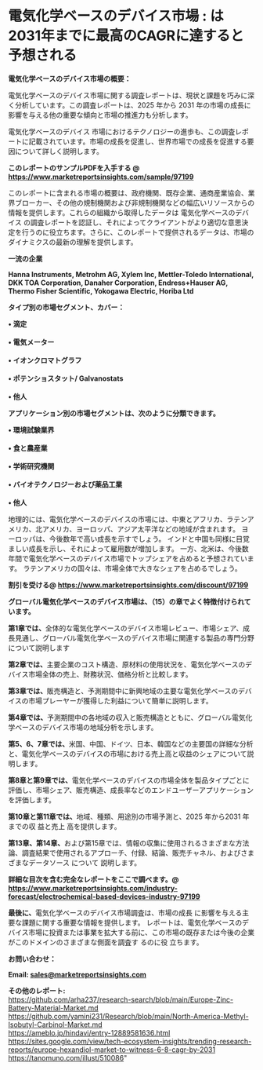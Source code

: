 # 電気化学ベースのデバイス市場 : は2031年までに最高のCAGRに達すると予想される

<strong><b>電気化学ベースのデバイス市場の概要：</b></strong>

電気化学ベースのデバイス市場に関する調査レポートは、現状と課題を巧みに深く分析しています。この調査レポートは、2025 年から 2031 年の市場の成長に影響を与える他の重要な傾向と市場の推進力も分析します。

電気化学ベースのデバイス 市場におけるテクノロジーの進歩も、この調査レポートに記載されています。市場の成長を促進し、世界市場での成長を促進する要因について詳しく説明します。

<strong>このレポートのサンプルPDFを入手する @ <a href=https://www.marketreportsinsights.com/sample/97199>https://www.marketreportsinsights.com/sample/97199</a></strong>

このレポートに含まれる市場の概要は、政府機関、既存企業、通商産業協会、業界ブローカー、その他の規制機関および非規制機関などの幅広いリソースからの情報を提供します。これらの組織から取得したデータは 電気化学ベースのデバイス の調査レポートを認証し、それによってクライアントがより適切な意思決定を行うのに役立ちます。さらに、このレポートで提供されるデータは、市場のダイナミクスの最新の理解を提供します。

<strong>一流の企業</strong>

<strong><b>Hanna Instruments, Metrohm AG, Xylem Inc, Mettler-Toledo International, DKK TOA Corporation, Danaher Corporation, Endress+Hauser AG, Thermo Fisher Scientific, Yokogawa Electric, Horiba Ltd</b></strong>

<strong><b>タイプ別の市場セグメント、カバー：</b></strong>

<strong>• 滴定<br><br>• 電気メーター<br><br>• イオンクロマトグラフ<br><br>• ポテンショスタット/ Galvanostats<br><br>• 他人</strong>

<strong><b>アプリケーション別の市場セグメントは、次のように分類できます。</b></strong>

<strong>• 環境試験業界<br><br>• 食と農産業<br><br>• 学術研究機関<br><br>• バイオテクノロジーおよび薬品工業<br><br>• 他人</strong>

 地理的には、電気化学ベースのデバイスの市場には、中東とアフリカ、ラテンアメリカ、北アメリカ、ヨーロッパ、アジア太平洋などの地域が含まれます。 ヨーロッパは、今後数年で高い成長を示すでしょう。 インドと中国も同様に目覚ましい成長を示し、それによって雇用数が増加します。 一方、北米は、今後数年間で電気化学ベースのデバイス市場でトップシェアを占めると予想されています。 ラテンアメリカの国々は、市場全体で大きなシェアを占めるでしょう。

<strong>割引を受ける@ <a href=https://www.marketreportsinsights.com/discount/97199>https://www.marketreportsinsights.com/discount/97199</a></strong>

<strong><b>グローバル電気化学ベースのデバイス市場は、（15）の章でよく特徴付けられています。</b></strong>

<strong><b>第</b></strong><strong><b>1章では、</b></strong>全体的な電気化学ベースのデバイス市場レビュー、市場シェア、成長見通し、グローバル電気化学ベースのデバイス市場に関連する製品の専門分野について説明します

<strong><b>第2章では、</b></strong>主要企業のコスト構造、原材料の使用状況を、電気化学ベースのデバイス市場全体の売上、財務状況、価格分析と比較します。

<strong><b>第3章では、</b></strong>販売構造と、予測期間中に新興地域の主要な電気化学ベースのデバイスの市場プレーヤーが獲得した利益について簡単に説明します。

<strong><b>第4章では、</b></strong>予測期間中の各地域の収入と販売構造とともに、グローバル電気化学ベースのデバイス市場の地域分析を示します。

<strong><b>第5、6、7章では、</b></strong>米国、中国、ドイツ、日本、韓国などの主要国の詳細な分析と、電気化学ベースのデバイスの市場における売上高と収益のシェアについて説明します。

<strong><b>第8章と第9章では、</b></strong>電気化学ベースのデバイスの市場全体を製品タイプごとに評価し、市場シェア、販売構造、成長率などのエンドユーザーアプリケーションを評価します。

<strong><b>第10章と第11章では、</b></strong>地域、種類、用途別の市場予測と、2025 年から2031 年までの収 益と売上 高を提供します。

<strong><b>第13章、第14章、</b></strong>および第15章では、情報の収集に使用されるさまざまな方法論、調査結果で使用されるアプローチ、付録、結論、販売チャネル、およびさまざまなデータソース について 説明します。

<strong>詳細な目次を含む完全なレポートをここで調べます。@ <a href=https://www.marketreportsinsights.com/industry-forecast/electrochemical-based-devices-industry-97199>https://www.marketreportsinsights.com/industry-forecast/electrochemical-based-devices-industry-97199</a></strong>

<strong><b>最後に、</b></strong>電気化学ベースのデバイス市場調査は、市場の成長 に影響を</a>与える主要な課題に関する重要な情報を提供します。 レポートは、電気化学ベースのデバイス市場に投資または事業を拡大する前に、この市場の既存または今後の企業がこのドメインのさまざまな側面を調査す るのに役 立ちます。

<strong><b>お問い合わせ：</b></strong>

<strong>Email: </strong><a href=mailto:sales@marketreportsinsights.com><strong>sales@marketreportsinsights.com</strong></a>

<strong>その他のレポート:</strong>
<br>
<a href=https://github.com/arha237/research-search/blob/main/Europe-Zinc-Battery-Material-Market.md>https://github.com/arha237/research-search/blob/main/Europe-Zinc-Battery-Material-Market.md</a>
<br>
<a href=https://github.com/yamini231/Research/blob/main/North-America-Methyl-Isobutyl-Carbinol-Market.md>https://github.com/yamini231/Research/blob/main/North-America-Methyl-Isobutyl-Carbinol-Market.md</a>
<br>
<a href=https://ameblo.jp/hindavi/entry-12889581636.html>https://ameblo.jp/hindavi/entry-12889581636.html</a>
<br>
<a href=https://sites.google.com/view/tech-ecosystem-insights/trending-research-reports/europe-hexandiol-market-to-witness-6-8-cagr-by-2031>https://sites.google.com/view/tech-ecosystem-insights/trending-research-reports/europe-hexandiol-market-to-witness-6-8-cagr-by-2031</a>
<br>
<a href=https://tanomuno.com/illust/510086>https://tanomuno.com/illust/510086</a>"
